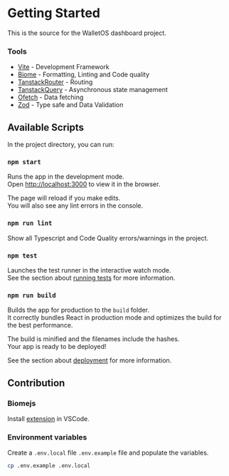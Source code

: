 # Getting Started

This is the source for the WalletOS dashboard project.

### Tools

- [Vite](https://https://vitejs.dev/) - Development Framework
- [Biome](https://biomejs.dev) - Formatting, Linting and Code quality
- [TanstackRouter](https://tanstack.com/router/latest) - Routing
- [TanstackQuery](https://tanstack.com/query/latest) - Asynchronous state management
- [Ofetch](https://unjs.io/ofetch) - Data fetching
- [Zod](https://zod.dev) - Type safe and Data Validation

## Available Scripts

In the project directory, you can run:

### `npm start`

Runs the app in the development mode.\
Open [http://localhost:3000](http://localhost:3000) to view it in the browser.

The page will reload if you make edits.\
You will also see any lint errors in the console.

### `npm run lint`

Show all Typescript and Code Quality errors/warnings in the project.

### `npm test`

Launches the test runner in the interactive watch mode.\
See the section about [running tests](https://facebook.github.io/create-react-app/docs/running-tests) for more information.

### `npm run build`

Builds the app for production to the `build` folder.\
It correctly bundles React in production mode and optimizes the build for the best performance.

The build is minified and the filenames include the hashes.\
Your app is ready to be deployed!

See the section about [deployment](https://facebook.github.io/create-react-app/docs/deployment) for more information.

## Contribution

### Biomejs

Install [extension](https://biomejs.dev/reference/vscode/#:~:text=You%20can%20install%20the%20code,biome%20%2C%20and%20hit%20enter) in VSCode.

### Environment variables

Create a `.env.local` file `.env.example` file and populate the variables.

```bash
cp .env.example .env.local
```
